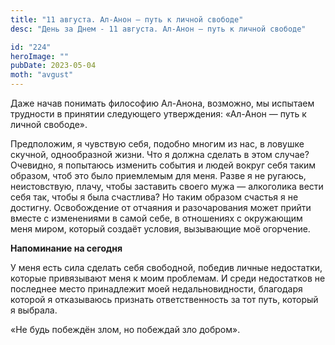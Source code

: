 ```yaml
---
title: "11 августа. Ал-Анон — путь к личной свободе"
desc: "День за Днем - 11 августа. Ал-Анон — путь к личной свободе"

id: "224"
heroImage: ""
pubDate: 2023-05-04
moth: "avgust"
---
```


Даже начав понимать философию Ал-Анона, возможно, мы испытаем трудности в
принятии следующего утверждения: «Ал-Анон — путь к личной свободе».

Предположим, я чувствую себя, подобно многим из нас, в ловушке скучной,
однообразной жизни. Что я должна сделать в этом случае? Очевидно, я попытаюсь
изменить события и людей вокруг себя таким образом, чтоб это было приемлемым
для меня. Разве я не ругаюсь, неистовствую, плачу, чтобы заставить своего мужа
— алкоголика вести себя так, чтобы я была счастлива? Но таким образом счастья
я не достигну. Освобождение от отчаяния и разочарования может прийти вместе с
изменениями в самой себе, в отношениях с окружающим меня миром, который
создаёт условия, вызывающие моё огорчение.

**Напоминание на сегодня**

У меня есть сила сделать себя свободной, победив личные недостатки, которые
привязывают меня к моим проблемам. И среди недостатков не последнее место
принадлежит моей недальновидности, благодаря которой я отказываюсь признать
ответственность за тот путь, который я выбрала.

«Не будь побеждён злом, но побеждай зло добром».
